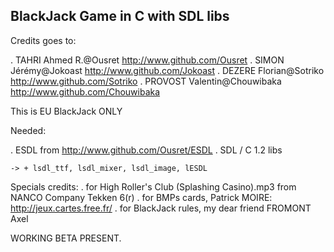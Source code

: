 ﻿BlackJack Game in C with SDL libs
----------------------------------

Credits goes to:

. TAHRI Ahmed R.@Ousret http://www.github.com/Ousret
. SIMON Jérémy@Jokoast http://www.github.com/Jokoast
. DEZERE Florian@Sotriko http://www.github.com/Sotriko
. PROVOST Valentin@Chouwibaka http://www.github.com/Chouwibaka

This is EU BlackJack ONLY

Needed:

. ESDL from http://www.github.com/Ousret/ESDL
. SDL / C 1.2 libs

	-> + lsdl_ttf, lsdl_mixer, lsdl_image, lESDL

Specials credits:
. for High Roller's Club (Splashing Casino).mp3 from NANCO Company Tekken 6(r) 
. for BMPs cards, Patrick MOIRE: http://jeux.cartes.free.fr/
. for BlackJack rules, my dear friend FROMONT Axel

WORKING BETA PRESENT.
